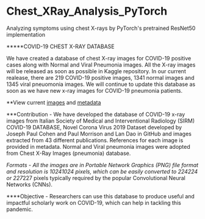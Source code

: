 # Chest_XRay_Analysis_PyTorch
Analyzing symptoms using chest X-rays by PyTorch's pretrained ResNet50 implementation

*****COVID-19 CHEST X-RAY DATABASE


We have created a database of chest X-ray images for COVID-19 positive cases along with Normal and Viral Pneumonia images. All the X-ray images will be released as soon as possible in Kaggle repository. In our current realease, there are 219 COVID-19 positive images, 1341 normal images and 1345 viral pneuomonia images. We will continue to update this database as soon as we have new x-ray images for COVID-19 pneumonia patients.  

**View current [images](images) and [metadata](metadata.csv)

***Contribution
    - We have developed the database of COVID-19 x-ray images from Italian Society of Medical and Interventional Radiology (SIRM) COVID-19 DATABASE, Novel Corona Virus 2019 Dataset developed by Joseph Paul Cohen and Paul Morrison and Lan Dao in GitHub and images extracted from 43 different publications. References for each image is provided in metadata. Normal and Viral pneumonia images were adopted from Chest X-Ray Images (pneumonia) database.   

***Formats
    - All the images are in Portable Network Graphics (PNG) file format and resolution is 1024*1024 pixels, which can be easily converted to 224*224 or 227*227 pixels typically required by the popular Convolutional Neural Networks (CNNs).

****Objective
    -  Researchers can use this database to produce useful and impactful scholarly work on COVID-19, which can help in tackling this pandemic. 






